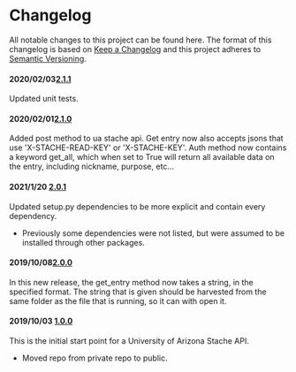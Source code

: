 # Changelog

All notable changes to this project can be found here.
The format of this changelog is based on [Keep a Changelog](https://keepachangelog.com/en/1.0.0/) and this project adheres to [Semantic Versioning](https://semver.org/spec/v2.0.0.html).

#### 2020/02/03[2.1.1](https://github.com/UACoreFacilitiesIT/UA-Stache-API)
Updated unit tests.

#### 2020/02/01[2.1.0](https://github.com/UACoreFacilitiesIT/UA-Stache-API)
Added post method to ua stache api. Get entry now also accepts jsons that use 'X-STACHE-READ-KEY' or 'X-STACHE-KEY'. Auth method now contains a keyword get_all, which when set to True will return all available data on the entry, including nickname, purpose, etc...

#### 2021/1/20 [2.0.1](https://github.com/UACoreFacilitiesIT/UA-Stache-API/commit/cf85ecd59d7d47ab8b2b4f3f92c22640c896bca3)
Updated setup.py dependencies to be more explicit and contain every dependency.

- Previously some dependencies were not listed, but were assumed to be installed through other packages.

#### 2019/10/08[2.0.0](https://github.com/UACoreFacilitiesIT/UA-Stache-API/commit/c2179776f7f0c7f7044fa0ab891eaf5aa6235a4b)
In this new release, the get_entry method now takes a string, in the specified
format. The string that is given should be harvested from the same folder as the file that is running, so it can with open it.

#### 2019/10/03 [1.0.0](https://github.com/UACoreFacilitiesIT/UA-Stache-API/commit/41585c846c282beccb392736b61c98cfa0b4e727)
This is the initial start point for a University of Arizona Stache API.

- Moved repo from private repo to public.
